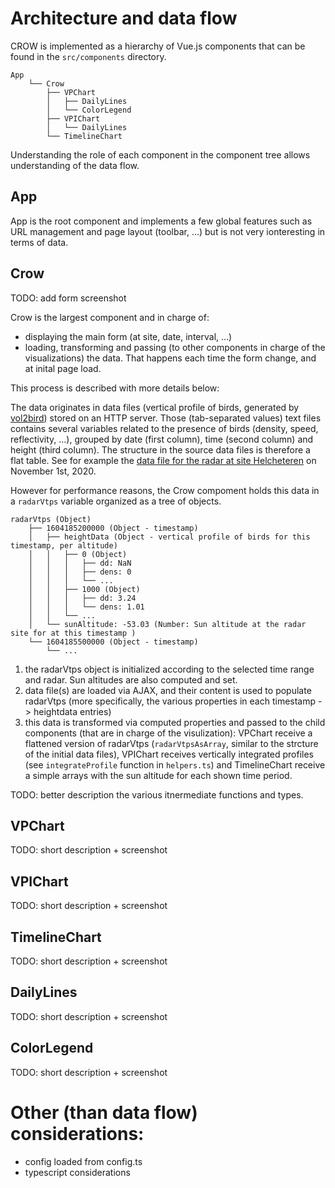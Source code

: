 # Architecture and data flow

CROW is implemented as a hierarchy of Vue.js components that can be found in the `src/components` directory. 


    App
        └── Crow
            ├── VPChart
            │   ├── DailyLines
            │   └── ColorLegend
            ├── VPIChart
            │   └── DailyLines
            └── TimelineChart

Understanding the role of each component in the component tree allows understanding of the data flow.

## App
App is the root component and implements a few global features such as URL management and page layout (toolbar, ...) but is not very ionteresting in terms of data.

## Crow

TODO: add form screenshot

Crow is the largest component and in charge of:

- displaying the main form (at site, date, interval, ...)
- loading, transforming and passing (to other components in charge of the visualizations) the data. That happens each time the form change, and at inital page load. 

This process is described with more details below:

The data originates in data files (vertical profile of birds, generated by [vol2bird](https://github.com/adokter/vol2bird)) stored on an HTTP server. Those (tab-separated values) text files contains several variables related to the presence of birds (density, speed, reflectivity, ...), grouped by date (first column), time (second column) and height (third column). The structure in the source data files is therefore a flat table. See for example the [data file for the radar at site Helcheteren](https://opendata.meteo.be/ftp/observations/radar/vbird/behel/2020/behel_vpts_20201101.txt) on November 1st, 2020.

However for performance reasons, the Crow compoment holds this data in a `radarVtps` variable organized as a tree of objects.


    radarVtps (Object)
        ├── 1604185200000 (Object - timestamp)
        │   ├── heightData (Object - vertical profile of birds for this timestamp, per altitude)
        │   │   ├── 0 (Object)
        │   │   │   ├── dd: NaN
        │   │   │   ├── dens: 0
        │   │   │   └── ...
        │   │   ├── 1000 (Object)
        │   │   │   ├── dd: 3.24
        │   │   │   └── dens: 1.01
        │   │   └── ...
        │   └── sunAltitude: -53.03 (Number: Sun altitude at the radar site for at this timestamp )
        └── 1604185500000 (Object - timestamp)
            └── ...



1) the radarVtps object is initialized according to the selected time range and radar. Sun altitudes are also computed and set.
2) data file(s) are loaded via AJAX, and their content is used to populate radarVtps (more specifically, the various properties in each timestamp -> heightdata entries)
3) this data is transformed via computed properties and passed to the child components (that are in charge of the visulization): VPChart receive a flattened version of radarVtps (`radarVtpsAsArray`, similar to the strcture of the initial data files), VPIChart receives vertically integrated profiles (see `integrateProfile` function in `helpers.ts`) and TimelineChart receive a simple arrays with the sun altitude for each shown time period.

TODO: better description the various itnermediate functions and types.

## VPChart
TODO: short description + screenshot 

## VPIChart
TODO: short description + screenshot 

## TimelineChart
TODO: short description + screenshot 

## DailyLines
TODO: short description + screenshot 

## ColorLegend
TODO: short description + screenshot 
 
# Other (than data flow) considerations:

- config loaded from config.ts
- typescript considerations

